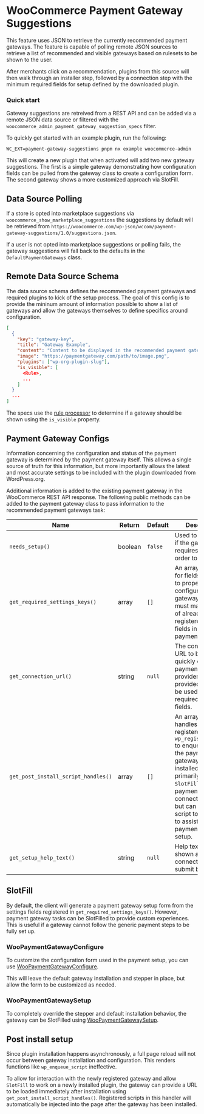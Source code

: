 # WooCommerce Payment Gateway Suggestions

This feature uses JSON to retrieve the currently recommended payment gateways. The feature is capable of polling remote JSON sources to retrieve a list of recommended and visible gateways based on rulesets to be shown to the user.

After merchants click on a recommendation, plugins from this source will then walk through an installer step, followed by a connection step with the minimum required fields for setup defined by the downloaded plugin.

### Quick start

Gateway suggestions are retreived from a REST API and can be added via a remote JSON data source or filtered with the `woocommerce_admin_payment_gateway_suggestion_specs` filter.

To quickly get started with an example plugin, run the following:

`WC_EXT=payment-gateway-suggestions pnpm nx example woocommerce-admin`

This will create a new plugin that when activated will add two new gateway suggestions.  The first is a simple gateway demonstrating how configuration fields can be pulled from the gateway class to create a configuration form.  The second gateway shows a more customized approach via SlotFill.

## Data Source Polling

If a store is opted into marketplace suggestions via `woocommerce_show_marketplace_suggestions` the suggestions by default will be retrieved from `https://woocommerce.com/wp-json/wccom/payment-gateway-suggestions/1.0/suggestions.json`.

If a user is not opted into marketplace suggestions or polling fails, the gateway suggestions will fall back to the defaults in the `DefaultPaymentGateways` class.

## Remote Data Source Schema

The data source schema defines the recommended payment gateways and required plugins to kick of the setup process. The goal of this config is to provide the mininum amount of information possible to show a list of gateways and allow the gateways themselves to define specifics around configuration.

```json
[
  {
    "key": "gateway-key",
    "title": "Gateway Example",
    "content": "Content to be displayed in the recommended payment gateway list.",
    "image": "https://paymentgateway.com/path/to/image.png",
    "plugins": ["wp-org-plugin-slug"],
    "is_visible": [
      <Rule>,
      ...
    ]
  }
  ...
]
```

The specs use the [rule processor](https://github.com/woocommerce/woocommerce/tree/trunk/plugins/woocommerce/src/Admin/RemoteInboxNotifications#rule) to determine if a gateway should be shown using the `is_visible` property.

## Payment Gateway Configs

Information concerning the configuration and status of the payment gateway is determined by the payment gateway itself. This allows a single source of truth for this information, but more importantly allows the latest and most accurate settings to be included with the plugin downloaded from WordPress.org.

Additional information is added to the existing payment gateway in the WooCommerce REST API response. The following public methods can be added to the payment gateway class to pass information to the recommended payment gateways task:

| Name                                | Return  | Default | Description                                                                                                                                                                                                                                                                    |
| ----------------------------------- | ------- | ------- | ------------------------------------------------------------------------------------------------------------------------------------------------------------------------------------------------------------------------------------------------------------------------------ |
| `needs_setup()`                     | boolean | `false` | Used to determine if the gateway still requires setup in order to be used.                                                                                                                                                                                                     |
| `get_required_settings_keys()`      | array   | `[]`    | An array of keys for fields required to properly configure the gateway. The keys must match those of already registered form fields in the payment gateway.                                                                                                                    |
| `get_connection_url()`              | string  | `null`  | The connection URL to be used to quickly connect a payment gateway provider. If provided, this will be used in place of required setting fields.                                                                                                                               |
| `get_post_install_script_handles()` | array   | `[]`    | An array of script handles previously registered with `wp_register_script` to enqueue after the payment gateway has been installed. This is primarily used to `SlotFill` the payment connection step, but can allow any script to be added to assist in payment gateway setup. |
| `get_setup_help_text()`             | string  | `null`  | Help text to be shown above the connection step's submit button.                                                                                                                                                                                                               |


## SlotFill

By default, the client will generate a payment gateway setup form from the settings fields registered in `get_required_settings_keys()`.  However, payment gateway tasks can be SlotFilled to provide custom experiences. This is useful if a gateway cannot follow the generic payment steps to be fully set up.

### WooPaymentGatewayConfigure

To customize the configuration form used in the payment setup, you can use [WooPaymentGatewayConfigure](https://github.com/woocommerce/woocommerce/tree/trunk/packages/js/onboarding/src/components/WooPaymentGatewayConfigure). 

This will leave the default gateway installation and stepper in place, but allow the form to be customized as needed.

### WooPaymentGatewaySetup

To completely override the stepper and default installation behavior, the gateway can be SlotFilled using [WooPaymentGatewaySetup](https://github.com/woocommerce/woocommerce/tree/trunk/packages/js/onboarding/src/components/WooPaymentGatewaySetup).

## Post install setup

Since plugin installation happens asynchronously, a full page reload will not occur between gateway installation and configuration. This renders functions like `wp_enqueue_script` ineffective.

To allow for interaction with the newly registered gateway and allow `SlotFill` to work on a newly installed plugin, the gateway can provide a URL to be loaded immediately after installation using `get_post_install_script_handles()`.  Registered scripts in this handler will automatically be injected into the page after the gateway has been installed.
